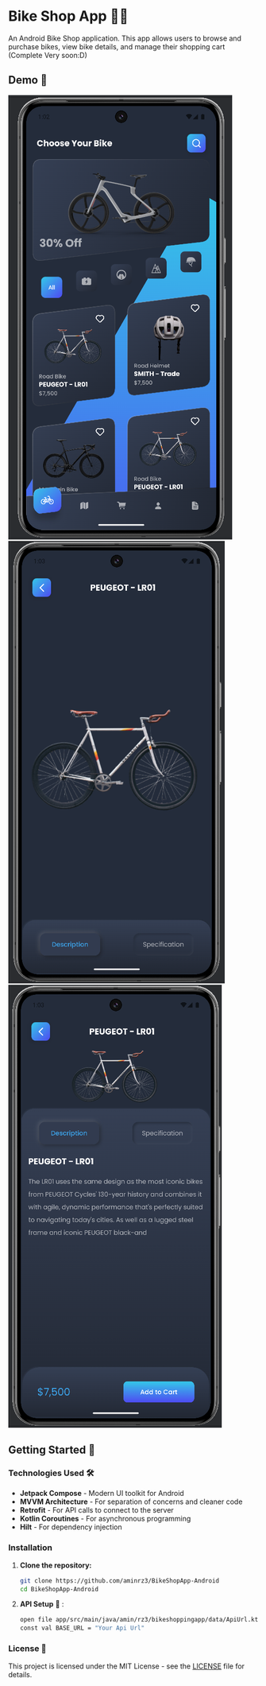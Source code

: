 # Bike Shop App 🚴‍♂️

An Android Bike Shop application. This app allows users to browse and purchase bikes, view bike details, and manage their shopping cart (Complete Very soon:D)

## Demo 📱

![Bicycles Screen](./demo/demo1.png)
![Bike Details](./demo/demo2.png)
![Bike Details](./demo/demo3.png)

## Getting Started 🚀

### Technologies Used 🛠️
- **Jetpack Compose** - Modern UI toolkit for Android
- **MVVM Architecture** - For separation of concerns and cleaner code
- **Retrofit** - For API calls to connect to the server
- **Kotlin Coroutines** - For asynchronous programming
- **Hilt** - For dependency injection

### Installation

1. **Clone the repository:**

   ```bash
   git clone https://github.com/aminrz3/BikeShopApp-Android
   cd BikeShopApp-Android

2. **API Setup** 🔌 :

   ```bash
   open file app/src/main/java/amin/rz3/bikeshoppingapp/data/ApiUrl.kt
   const val BASE_URL = "Your Api Url"


### License 📄
This project is licensed under the MIT License - see the [LICENSE](LICENSE) file for details.
